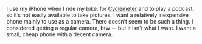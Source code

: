 I use my iPhone when I ride my bike, for <a href="https://abvio.com/cyclemeter">Cyclemeter</a> and to play a podcast, so it’s not easily available to take pictures. I want a relatively inexpensive phone mainly to use as a camera. There doesn’t seem to be such a thing. I considered getting a regular camera, btw -- but it isn't what I want. I want a small, cheap phone with a decent camera. 
